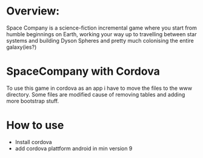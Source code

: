 # Overview:
Space Company is a science-fiction incremental game where you start from humble beginnings on Earth, working your way up to travelling between star systems and building Dyson Spheres and pretty much colonising the entire galaxy(ies?)

# SpaceCompany with Cordova
To use this game in cordova as an app i have to move the files to the www directory. Some files are modified cause of removing tables and adding more bootstrap stuff.

# How to use
- Install cordova
- add cordova plattform android in min version 9
